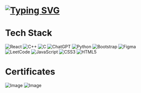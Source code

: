 # [![Typing SVG](https://readme-typing-svg.demolab.com?font=Fira+Code&pause=1000&random=false&width=435&lines=Ramir+Vorobyev;UI%2FUX+Designer;Frontend-developer;Product+owner)](https://git.io/typing-svg)


# Tech Stack
![React](https://img.shields.io/badge/react-%2320232a.svg?style=for-the-badge&logo=react&logoColor=%2361DAFB)
![C++](https://img.shields.io/badge/c++-%2300599C.svg?style=for-the-badge&logo=c%2B%2B&logoColor=white)
![C](https://img.shields.io/badge/c-%2300599C.svg?style=for-the-badge&logo=c&logoColor=white)
![ChatGPT](https://img.shields.io/badge/chatGPT-74aa9c?style=for-the-badge&logo=openai&logoColor=white)
![Python](https://img.shields.io/badge/python-3670A0?style=for-the-badge&logo=python&logoColor=ffdd54)
![Bootstrap](https://img.shields.io/badge/bootstrap-%238511FA.svg?style=for-the-badge&logo=bootstrap&logoColor=white)
![Figma](https://img.shields.io/badge/figma-%23F24E1E.svg?style=for-the-badge&logo=figma&logoColor=white)
![LeetCode](https://img.shields.io/badge/LeetCode-000000?style=for-the-badge&logo=LeetCode&logoColor=#d16c06)
![JavaScript](https://img.shields.io/badge/javascript-%23323330.svg?style=for-the-badge&logo=javascript&logoColor=%23F7DF1E)
![CSS3](https://img.shields.io/badge/css3-%231572B6.svg?style=for-the-badge&logo=css3&logoColor=white)
![HTML5](https://img.shields.io/badge/html5-%23E34F26.svg?style=for-the-badge&logo=html5&logoColor=white)

# Certificates
![Image](https://3.downloader.disk.yandex.com.am/preview/9ff68a6d57c3d23145f7c58443cc3960350ef78f4004425caa50225a55c9b728/inf/4Szmf3VhrPZtPhs9p46oCtvU8chvqJmS-aQj_vTovrKzHZ3ZZYchDwnyUa--QBK_u9IzHhSOk0hwpREnJh92YQ%3D%3D?uid=196481843&filename=c%2B%2B%20start.jpg&disposition=inline&hash=&limit=0&content_type=image%2Fjpeg&owner_uid=196481843&tknv=v2&size=1903x945)
![Image](https://4.downloader.disk.yandex.com.am/preview/0abd1534dcfe6b5aec746fef50fc1bd42ed7c561c57846fabefa04b1c49510e2/inf/bH-xL3soHOqkDWDZBiaav9Fc0aZiJvRCPs5cG-w_5r0A7vsbOmZRk_vcyPge6TOhnVqeAwSwsCBNctcmJIMUTg%3D%3D?uid=196481843&filename=html-css-start.jpg&disposition=inline&hash=&limit=0&content_type=image%2Fjpeg&owner_uid=196481843&tknv=v2&size=1903x945)

<!--
**Ramchike/Ramchike** is a ✨ _special_ ✨ repository because its `README.md` (this file) appears on your GitHub profile.

Here are some ideas to get you started:

- 🔭 I’m currently working on ...
- 🌱 I’m currently learning ...
- 👯 I’m looking to collaborate on ...
- 🤔 I’m looking for help with ...
- 💬 Ask me about ...
- 📫 How to reach me: ...
- 😄 Pronouns: ...
- ⚡ Fun fact: ...
-->
